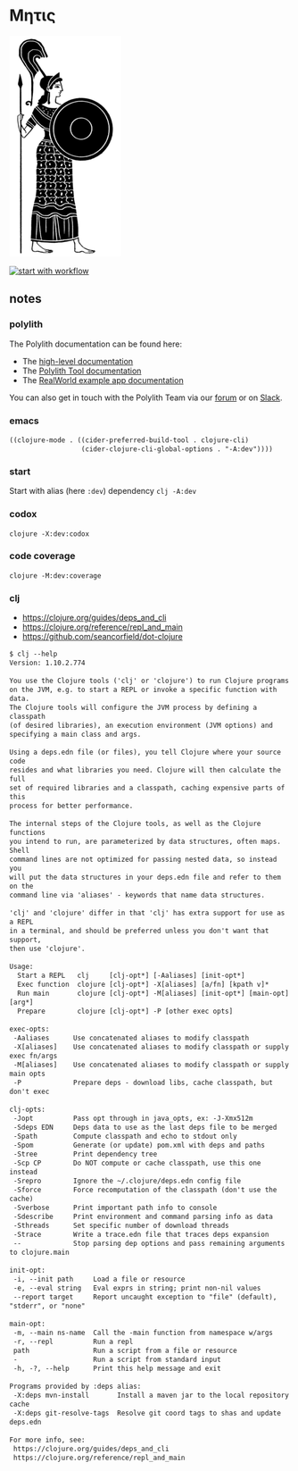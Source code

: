# Μητις

<img src="metis.png" alt="metis" id="logo">

[![start with workflow](https://github.com/wactbprot/metis/actions/workflows/main.yml/badge.svg)](https://github.com/wactbprot/metis/actions/workflows/main.yml)

## notes

### polylith

The Polylith documentation can be found here:

- The [high-level documentation](https://polylith.gitbook.io/polylith)
- The [Polylith Tool documentation](https://github.com/polyfy/polylith)
- The [RealWorld example app documentation](https://github.com/furkan3ayraktar/clojure-polylith-realworld-example-app)

You can also get in touch with the Polylith Team via our [forum](https://polylith.freeflarum.com) or on [Slack](https://clojurians.slack.com/archives/C013B7MQHJQ).
 


### emacs

```elisp
((clojure-mode . ((cider-preferred-build-tool . clojure-cli)
                  (cider-clojure-cli-global-options . "-A:dev"))))
```
### start

Start with alias (here `:dev`) dependency
`clj -A:dev`

### codox

```shell
clojure -X:dev:codox
```
### code coverage

```shell
clojure -M:dev:coverage
```

### clj

* https://clojure.org/guides/deps_and_cli
* https://clojure.org/reference/repl_and_main
* https://github.com/seancorfield/dot-clojure

```
$ clj --help
Version: 1.10.2.774

You use the Clojure tools ('clj' or 'clojure') to run Clojure programs
on the JVM, e.g. to start a REPL or invoke a specific function with data.
The Clojure tools will configure the JVM process by defining a classpath
(of desired libraries), an execution environment (JVM options) and
specifying a main class and args. 

Using a deps.edn file (or files), you tell Clojure where your source code
resides and what libraries you need. Clojure will then calculate the full
set of required libraries and a classpath, caching expensive parts of this
process for better performance.

The internal steps of the Clojure tools, as well as the Clojure functions
you intend to run, are parameterized by data structures, often maps. Shell
command lines are not optimized for passing nested data, so instead you
will put the data structures in your deps.edn file and refer to them on the
command line via 'aliases' - keywords that name data structures.

'clj' and 'clojure' differ in that 'clj' has extra support for use as a REPL
in a terminal, and should be preferred unless you don't want that support,
then use 'clojure'.

Usage:
  Start a REPL   clj     [clj-opt*] [-Aaliases] [init-opt*]
  Exec function  clojure [clj-opt*] -X[aliases] [a/fn] [kpath v]*
  Run main       clojure [clj-opt*] -M[aliases] [init-opt*] [main-opt] [arg*]
  Prepare        clojure [clj-opt*] -P [other exec opts]

exec-opts:
 -Aaliases      Use concatenated aliases to modify classpath
 -X[aliases]    Use concatenated aliases to modify classpath or supply exec fn/args
 -M[aliases]    Use concatenated aliases to modify classpath or supply main opts
 -P             Prepare deps - download libs, cache classpath, but don't exec

clj-opts:
 -Jopt          Pass opt through in java_opts, ex: -J-Xmx512m
 -Sdeps EDN     Deps data to use as the last deps file to be merged
 -Spath         Compute classpath and echo to stdout only
 -Spom          Generate (or update) pom.xml with deps and paths
 -Stree         Print dependency tree
 -Scp CP        Do NOT compute or cache classpath, use this one instead
 -Srepro        Ignore the ~/.clojure/deps.edn config file
 -Sforce        Force recomputation of the classpath (don't use the cache)
 -Sverbose      Print important path info to console
 -Sdescribe     Print environment and command parsing info as data
 -Sthreads      Set specific number of download threads
 -Strace        Write a trace.edn file that traces deps expansion
 --             Stop parsing dep options and pass remaining arguments to clojure.main

init-opt:
 -i, --init path     Load a file or resource
 -e, --eval string   Eval exprs in string; print non-nil values
 --report target     Report uncaught exception to "file" (default), "stderr", or "none"

main-opt:
 -m, --main ns-name  Call the -main function from namespace w/args
 -r, --repl          Run a repl
 path                Run a script from a file or resource
 -                   Run a script from standard input
 -h, -?, --help      Print this help message and exit

Programs provided by :deps alias:
 -X:deps mvn-install       Install a maven jar to the local repository cache
 -X:deps git-resolve-tags  Resolve git coord tags to shas and update deps.edn

For more info, see:
 https://clojure.org/guides/deps_and_cli
 https://clojure.org/reference/repl_and_main
```
